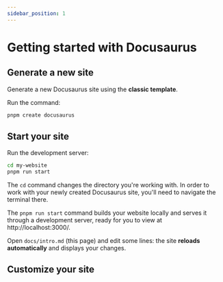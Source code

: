 ```yaml
---
sidebar_position: 1
---
```


# Getting started with Docusaurus

## Generate a new site

Generate a new Docusaurus site using the **classic template**.

Run the command:

```bash
pnpm create docusaurus
```

## Start your site

Run the development server:

```bash
cd my-website
pnpm run start
```

The `cd` command changes the directory you're working with. In order to work with your newly created Docusaurus site, you'll need to navigate the terminal there.

The `pnpm run start` command builds your website locally and serves it through a development server, ready for you to view at http://localhost:3000/.

Open `docs/intro.md` (this page) and edit some lines: the site **reloads automatically** and displays your changes.

## Customize your site
